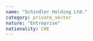 ```yaml
---
name: "Schindler Holding Ltd."
category: private_sector
nature: "Entreprise"
nationality: CHE
---
```

    